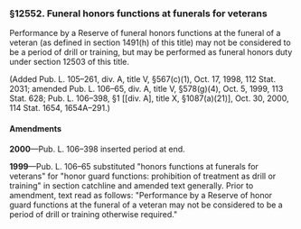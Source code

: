 ### §12552. Funeral honors functions at funerals for veterans ###

Performance by a Reserve of funeral honors functions at the funeral of a veteran (as defined in section 1491(h) of this title) may not be considered to be a period of drill or training, but may be performed as funeral honors duty under section 12503 of this title.

(Added Pub. L. 105–261, div. A, title V, §567(c)(1), Oct. 17, 1998, 112 Stat. 2031; amended Pub. L. 106–65, div. A, title V, §578(g)(4), Oct. 5, 1999, 113 Stat. 628; Pub. L. 106–398, §1 [[div. A], title X, §1087(a)(21)], Oct. 30, 2000, 114 Stat. 1654, 1654A–291.)

#### Amendments ####

**2000**—Pub. L. 106–398 inserted period at end.

**1999**—Pub. L. 106–65 substituted "honors functions at funerals for veterans" for "honor guard functions: prohibition of treatment as drill or training" in section catchline and amended text generally. Prior to amendment, text read as follows: "Performance by a Reserve of honor guard functions at the funeral of a veteran may not be considered to be a period of drill or training otherwise required."